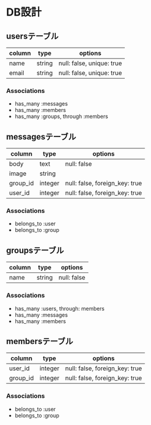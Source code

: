 # DB設計

## usersテーブル

|column|type|options|
|------|----|------|
|name|string|null: false, unique: true|
|email|string|null: false, unique: true|

### Associations
- has_many :messages
- has_many :members
- has_many :groups, through :members

## messagesテーブル

|column|type|options|
|------|----|------|
|body|text|null: false|
|image|string||
|group_id|integer|null: false, foreign_key: true|
|user_id|integer|null: false, foreign_key: true|

### Associations
- belongs_to :user
- belongs_to :group

## groupsテーブル

|column|type|options|
|------|----|------|
|name|string|null: false|

### Associations
- has_many :users, through: members
- has_many :messages
- has_many :members

## membersテーブル

|column|type|options|
|------|----|------|
|user_id|integer|null: false, foreign_key: true|
|group_id|integer|null: false, foreign_key: true|

### Associations
- belongs_to :user
- belongs_to :group
